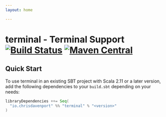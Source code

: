 ```yaml
---
layout: home

---
```


# terminal - Terminal Support [![Build Status](https://travis-ci.com/ChristopherDavenport/terminal.svg?branch=master)](https://travis-ci.com/ChristopherDavenport/terminal) [![Maven Central](https://maven-badges.herokuapp.com/maven-central/io.chrisdavenport/terminal_2.12/badge.svg)](https://maven-badges.herokuapp.com/maven-central/io.chrisdavenport/terminal_2.12)

## Quick Start

To use terminal in an existing SBT project with Scala 2.11 or a later version, add the following dependencies to your
`build.sbt` depending on your needs:

```scala
libraryDependencies ++= Seq(
  "io.chrisdavenport" %% "terminal" % "<version>"
)
```